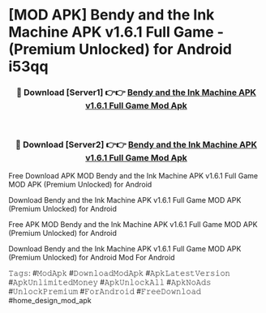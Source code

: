 # [MOD APK] Bendy and the Ink Machine APK v1.6.1 Full Game - (Premium Unlocked) for Android i53qq



<div align="center">
<h3>🔴 Download [Server1] 👉👉 <a href="https://momento.my/?title=Bendy_and_the_Ink_Machine_APK_v1.6.1_Full_Game">Bendy and the Ink Machine APK v1.6.1 Full Game Mod Apk</a></h3><br>

<h3>🔴 Download [Server2] 👉👉 <a href="https://momento.my/?title=Bendy_and_the_Ink_Machine_APK_v1.6.1_Full_Game">Bendy and the Ink Machine APK v1.6.1 Full Game Mod Apk</a></h3>
</div>



Free Download APK MOD Bendy and the Ink Machine APK v1.6.1 Full Game MOD APK (Premium Unlocked) for Android

Download Bendy and the Ink Machine APK v1.6.1 Full Game MOD APK (Premium Unlocked) for Android

Free APK MOD Bendy and the Ink Machine APK v1.6.1 Full Game MOD APK (Premium Unlocked) for Android

Download Bendy and the Ink Machine APK v1.6.1 Full Game MOD APK (Premium Unlocked) for Android Mod For Android

𝚃𝚊𝚐𝚜: #𝙼𝚘𝚍𝙰𝚙𝚔 #𝙳𝚘𝚠𝚗𝚕𝚘𝚊𝚍𝙼𝚘𝚍𝙰𝚙𝚔 #𝙰𝚙𝚔𝙻𝚊𝚝𝚎𝚜𝚝𝚅𝚎𝚛𝚜𝚒𝚘𝚗 #𝙰𝚙𝚔𝚄𝚗𝚕𝚒𝚖𝚒𝚝𝚎𝚍𝙼𝚘𝚗𝚎𝚢 #𝙰𝚙𝚔𝚄𝚗𝚕𝚘𝚌𝚔𝙰𝚕𝚕 #𝙰𝚙𝚔𝙽𝚘𝙰𝚍𝚜 #𝚄𝚗𝚕𝚘𝚌𝚔𝙿𝚛𝚎𝚖𝚒𝚞𝚖 #𝙵𝚘𝚛𝙰𝚗𝚍𝚛𝚘𝚒𝚍 #𝙵𝚛𝚎𝚎𝙳𝚘𝚠𝚗𝚕𝚘𝚊𝚍 #home_design_mod_apk
